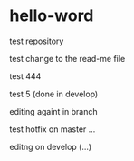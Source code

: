 # hello-word
test repository

test change to the read-me file

test 444

test 5 (done in develop)

editing againt in branch

test hotfix on master ...

editng on develop (...)
